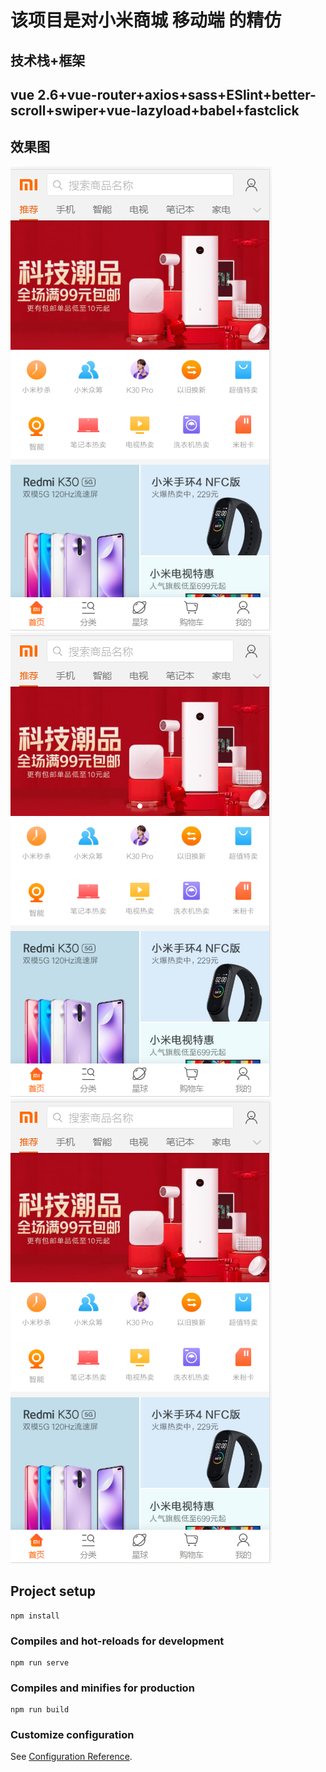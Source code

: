 # 该项目是对小米商城 移动端 的精仿

## 技术栈+框架

## vue 2.6+vue-router+axios+sass+ESlint+better-scroll+swiper+vue-lazyload+babel+fastclick

## 效果图
![Image text](https://github.com/wmw-wmw/xiaomi-webapp/blob/master/src/assets/img/%E9%A6%96%E9%A1%B5.png)
![Image text](https://github.com/wmw-wmw/xiaomi-webapp/blob/master/src/assets/img/%E9%A6%96%E9%A1%B5.png)
![Image text](https://github.com/wmw-wmw/xiaomi-webapp/blob/master/src/assets/img/%E9%A6%96%E9%A1%B5.png)
## Project setup
```
npm install
```

### Compiles and hot-reloads for development
```
npm run serve
```

### Compiles and minifies for production
```
npm run build
```

### Customize configuration
See [Configuration Reference](https://cli.vuejs.org/config/).
